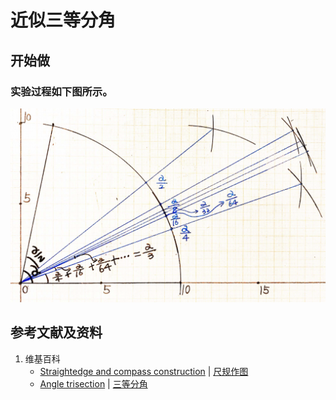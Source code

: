 # 近似三等分角

## 开始做

### 实验过程如下图所示。

![](/images/欧几里得几何/尺规作图/近似三等分角/1a1.jpg)

## 参考文献及资料

1. 维基百科
	- [Straightedge and compass construction](https://en.wikipedia.org/wiki/Straightedge_and_compass_construction) | [尺规作图](https://zh.wikipedia.org/wiki/尺规作图) 
	- [Angle trisection](https://en.wikipedia.org/wiki/Angle_trisection) | [三等分角](https://zh.wikipedia.org/wiki/三等分角) 



